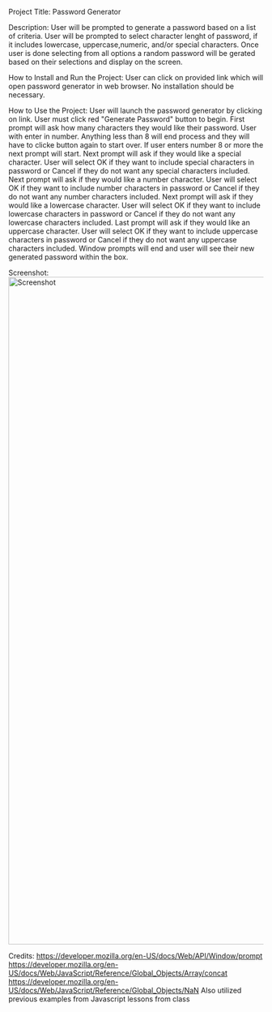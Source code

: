 Project Title: Password Generator

Description: User will be prompted to generate a password based on a list of criteria. User will be prompted to select character lenght of password, if it includes lowercase, uppercase,numeric, and/or special characters. Once user is done selecting from all options a random password will be gerated based on their selections and display on the screen. 

How to Install and Run the Project: User can click on provided link which will open password generator in web browser. No installation should be necessary.

How to Use the Project: User will launch the password generator by clicking on link. User must click red "Generate Password" button to begin. First prompt will ask how many characters they would like their password. User with enter in number. Anything less than 8 will end process and they will have to clicke button again to start over. If user enters number 8 or more the next prompt will start. Next prompt will ask if they would like a special character. User will select OK if they want to include special characters in password or Cancel if they do not want any special characters included. Next prompt will ask if they would like a number character. User will select OK if they want to include number characters in password or Cancel if they do not want any number characters included. Next prompt will ask if they would like a lowercase character. User will select OK if they want to include lowercase characters in password or Cancel if they do not want any lowercase characters included. Last prompt will ask if they would like an uppercase character. User will select OK if they want to include uppercase characters in password or Cancel if they do not want any uppercase characters included. Window prompts will end and user will see their new generated password within the box. 

Screenshot:
<img width="1317" alt="Screenshot " src="https://github.com/elainefmartinez/PasswordGenerator/assets/85318206/3f4a9368-5f50-4709-b949-821a2ab25be5">

Credits: https://developer.mozilla.org/en-US/docs/Web/API/Window/prompt
https://developer.mozilla.org/en-US/docs/Web/JavaScript/Reference/Global_Objects/Array/concat
https://developer.mozilla.org/en-US/docs/Web/JavaScript/Reference/Global_Objects/NaN
Also utilized previous examples from Javascript lessons from class
